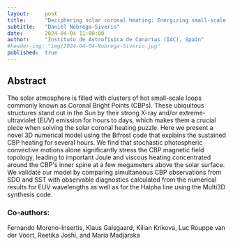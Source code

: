 ```yaml
---
layout:     post
title:      "Deciphering solar coronal heating: Energizing small-scale loops through surface convection"
subtitle:   "Daniel Nóbrega-Siverio"
date:       2024-04-04 11:00:00
author:     "Instituto de Astrofísica de Canarias (IAC), Spain"
#header-img: "img/2024-04-04-Nobrega-Siverio.jpg"
published:  true
---
```


## Abstract
The solar atmosphere is filled with clusters of hot small-scale loops commonly known as Coronal Bright Points (CBPs). These ubiquitous structures stand out in the Sun by their strong X-ray and/or extreme-ultraviolet (EUV) emission for hours to days, which makes them a crucial piece when solving the solar coronal heating puzzle. Here we present a novel 3D numerical model using the Bifrost code that explains the sustained CBP heating for several hours. We find that stochastic photospheric convective motions alone significantly stress the CBP magnetic field topology, leading to important Joule and viscous heating concentrated around the CBP's inner spine at a few megameters above the solar surface. We validate our model by comparing simultaneous CBP observations from SDO and SST with observable diagnostics calculated from the numerical results for EUV wavelengths as well as for the Halpha line using the Multi3D synthesis code.

### Co-authors:
Fernando Moreno-Insertis, Klaus Galsgaard, Kilian Krikova, Luc Rouppe van der Voort, Reetika Joshi, and Maria Madjarska
